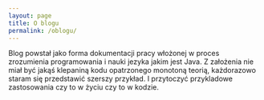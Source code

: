 ```yaml
---
layout: page
title: O blogu
permalink: /oblogu/
---
```


Blog powstał jako forma dokumentacji pracy włożonej w proces zrozumienia programowania i nauki jezyka jakim jest Java.
Z założenia nie miał być jakąś klepaniną kodu opatrzonego monotoną teorią, każdorazowo staram się przedstawić szerszy przykład.
I przytoczyć przykladowe zastosowania czy to w życiu czy to w kodzie.
